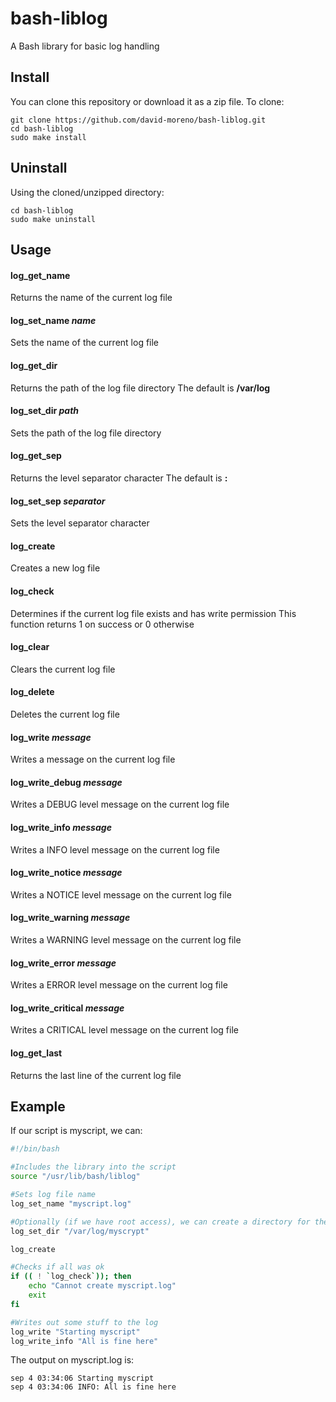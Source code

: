 # bash-liblog

A Bash library for basic log handling

Install
-------

You can clone this repository or download it as a zip file. To clone:

    git clone https://github.com/david-moreno/bash-liblog.git
    cd bash-liblog
    sudo make install

Uninstall
---------

Using the cloned/unzipped directory:

    cd bash-liblog
    sudo make uninstall

Usage
-----

#### log_get_name
Returns the name of the current log file

#### log_set_name *name*
Sets the name of the current log file

#### log_get_dir
Returns the path of the log file directory
The default is **/var/log**

#### log_set_dir *path*
Sets the path of the log file directory

#### log_get_sep
Returns the level separator character
The default is **:**

#### log_set_sep *separator*
Sets the level separator character

#### log_create
Creates a new log file

#### log_check
Determines if the current log file exists and has write permission
This function returns 1 on success or 0 otherwise

#### log_clear
Clears the current log file

#### log_delete
Deletes the current log file

#### log_write *message*
Writes a message on the current log file

#### log_write_debug *message*
Writes a DEBUG level message on the current log file

#### log_write_info *message*
Writes a INFO level message on the current log file

#### log_write_notice *message*
Writes a NOTICE level message on the current log file

#### log_write_warning *message*
Writes a WARNING level message on the current log file

#### log_write_error *message*
Writes a ERROR level message on the current log file

#### log_write_critical *message*
Writes a CRITICAL level message on the current log file

#### log_get_last
Returns the last line of the current log file

Example
-------

If our script is myscript, we can:

```bash
#!/bin/bash

#Includes the library into the script
source "/usr/lib/bash/liblog"

#Sets log file name
log_set_name "myscript.log"

#Optionally (if we have root access), we can create a directory for the log file,
log_set_dir "/var/log/myscrypt"

log_create

#Checks if all was ok
if (( ! `log_check`)); then
	echo "Cannot create myscript.log"
	exit
fi

#Writes out some stuff to the log
log_write "Starting myscript"
log_write_info "All is fine here"
```

The output on myscript.log is:

    sep 4 03:34:06 Starting myscript
    sep 4 03:34:06 INFO: All is fine here
